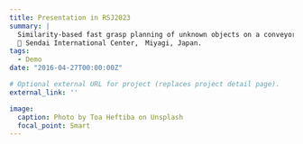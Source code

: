 ```yaml
---
title: Presentation in RSJ2023
summary: |
  Similarity-based fast grasp planning of unknown objects on a conveyor belt. \
  📍 Sendai International Center,　Miyagi, Japan.
tags:
  - Demo
date: "2016-04-27T00:00:00Z"

# Optional external URL for project (replaces project detail page).
external_link: ''

image:
  caption: Photo by Toa Heftiba on Unsplash
  focal_point: Smart
---
```

